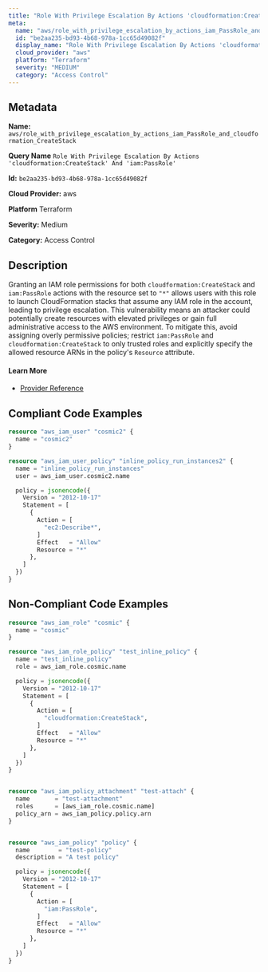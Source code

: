 ```yaml
---
title: "Role With Privilege Escalation By Actions 'cloudformation:CreateStack' And 'iam:PassRole'"
meta:
  name: "aws/role_with_privilege_escalation_by_actions_iam_PassRole_and_cloudformation_CreateStack"
  id: "be2aa235-bd93-4b68-978a-1cc65d49082f"
  display_name: "Role With Privilege Escalation By Actions 'cloudformation:CreateStack' And 'iam:PassRole'"
  cloud_provider: "aws"
  platform: "Terraform"
  severity: "MEDIUM"
  category: "Access Control"
---
```

## Metadata

**Name:** `aws/role_with_privilege_escalation_by_actions_iam_PassRole_and_cloudformation_CreateStack`

**Query Name** `Role With Privilege Escalation By Actions 'cloudformation:CreateStack' And 'iam:PassRole'`

**Id:** `be2aa235-bd93-4b68-978a-1cc65d49082f`

**Cloud Provider:** aws

**Platform** Terraform

**Severity:** Medium

**Category:** Access Control

## Description
Granting an IAM role permissions for both `cloudformation:CreateStack` and `iam:PassRole` actions with the resource set to `"*"` allows users with this role to launch CloudFormation stacks that assume any IAM role in the account, leading to privilege escalation. This vulnerability means an attacker could potentially create resources with elevated privileges or gain full administrative access to the AWS environment. To mitigate this, avoid assigning overly permissive policies; restrict `iam:PassRole` and `cloudformation:CreateStack` to only trusted roles and explicitly specify the allowed resource ARNs in the policy's `Resource` attribute.

#### Learn More

 - [Provider Reference](https://registry.terraform.io/providers/hashicorp/aws/latest/docs/resources/iam_role_policy#policy)


## Compliant Code Examples
```terraform
resource "aws_iam_user" "cosmic2" {
  name = "cosmic2"
}

resource "aws_iam_user_policy" "inline_policy_run_instances2" {
  name = "inline_policy_run_instances"
  user = aws_iam_user.cosmic2.name

  policy = jsonencode({
    Version = "2012-10-17"
    Statement = [
      {
        Action = [
          "ec2:Describe*",
        ]
        Effect   = "Allow"
        Resource = "*"
      },
    ]
  })
}

```
## Non-Compliant Code Examples
```terraform
resource "aws_iam_role" "cosmic" {
  name = "cosmic"
}

resource "aws_iam_role_policy" "test_inline_policy" {
  name = "test_inline_policy"
  role = aws_iam_role.cosmic.name

  policy = jsonencode({
    Version = "2012-10-17"
    Statement = [
      {
        Action = [
          "cloudformation:CreateStack",
        ]
        Effect   = "Allow"
        Resource = "*"
      },
    ]
  })
}


resource "aws_iam_policy_attachment" "test-attach" {
  name       = "test-attachment"
  roles      = [aws_iam_role.cosmic.name]
  policy_arn = aws_iam_policy.policy.arn
}


resource "aws_iam_policy" "policy" {
  name        = "test-policy"
  description = "A test policy"

  policy = jsonencode({
    Version = "2012-10-17"
    Statement = [
      {
        Action = [
          "iam:PassRole",
        ]
        Effect   = "Allow"
        Resource = "*"
      },
    ]
  })
}

```